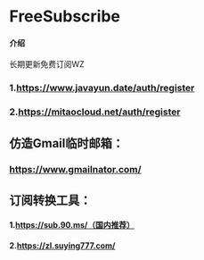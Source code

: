 # FreeSubscribe

#### 介绍
长期更新免费订阅WZ





### 1.https://www.javayun.date/auth/register

### 2.https://mitaocloud.net/auth/register







## 仿造Gmail临时邮箱：

### https://www.gmailnator.com/



## 订阅转换工具：

#### 1.https://sub.90.ms/（国内推荐）

#### 2.https://zl.suying777.com/